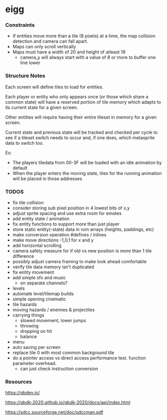 # eigg

### Constraints

* If entities move more than a tile (8 pixels) at a time, the map collision detection
and camera can fall apart.
* Maps can only scroll vertically
* Maps must have a width of 20 and height of atleast 19
  * camera_y will always start with a value of 8 or more to buffer one line lower

### Structure Notes

Each screen will define tiles to load for entities.

Each player or entity who only appears once (or those which share a common state) will have a 
reserved portion of tile memory which adapts to its current state for a given screen.

Other entities will require having their entire tileset in memory for a given screen.

Current state and previous state will be tracked and checked per cycle to see if a tileset 
switch needs to occur and, if one does, which metasprite data to switch too. 

Ex:
* The players tiledata from 00-3F will be loaded with an idle animation by default
* When the player enters the moving state, tiles for the running animation will be placed in 
those addresses


### TODOS

* fix tile collision
* consider storing sub pixel position in 4 lowest bits of x,y 
* adjust sprite spacing and use extra room for emotes
* add entity state / animation
* fix entity functions to support more than just player
* store static entity(-state) data in rom arrays (heights, paddings, etc)
* make conversion operation #defines / inlines
* make move directions -1,0,1 for x and y
* add horizontal scrolling
* camera safety measure for if old vs new position is more than 1 tile difference
* possibly adjust camera framing to make look ahead comfortable
* verify tile data memory isn't duplicated
* fix entity movement
* add simple sfx and music
  * on separate channels?
* levels
* automate level/tilemap builds
* simple opening cinematic
* tile hazards
* moving hazards / enemies & projectiles
* carrying things
  * slowed movement, lower jumps 
  * throwing
  * dropping on hit
  * balance
* menu
* auto saving per screen
* replace tile 0 with most common background tile
* do a pointer access vs direct access performance test. function parameter overhead.
  * can just check instruction conversion

### Resources

https://gbdev.io/

https://gbdk-2020.github.io/gbdk-2020/docs/api/index.html

https://sdcc.sourceforge.net/doc/sdccman.pdf
